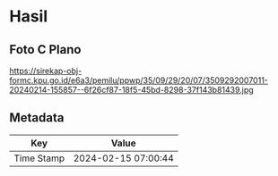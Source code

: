 # Hasil

## Foto C Plano

https://sirekap-obj-formc.kpu.go.id/e6a3/pemilu/ppwp/35/09/29/20/07/3509292007011-20240214-155857--6f26cf87-18f5-45bd-8298-37f143b81439.jpg


## Metadata

| Key        | Value               |
| ---------- | ------------------- |
| Time Stamp | 2024-02-15 07:00:44 |



